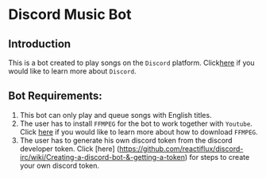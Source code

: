 # Discord Music Bot

## Introduction
This is a bot created to play songs on the `Discord` platform. Click[here](https://discord.com/) if you would like to learn more about `Discord`.

## Bot Requirements:
1. This bot can only play and queue songs with English titles. 
2. The user has to install `FFMPEG` for the bot to work together with `Youtube`. Click [here](https://ffmpeg.org/download.html) if you would like to learn more about how to download `FFMPEG`.
3. The user has to generate his own discord token from the discord developer token. Click [here] (https://github.com/reactiflux/discord-irc/wiki/Creating-a-discord-bot-&-getting-a-token) for steps to create your own discord token.

